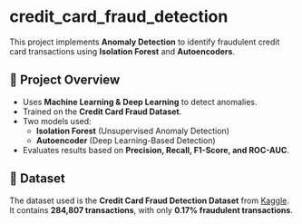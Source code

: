 # credit_card_fraud_detection
This project implements **Anomaly Detection** to identify fraudulent credit card transactions using **Isolation Forest** and **Autoencoders**.

## 📌 Project Overview
- Uses **Machine Learning & Deep Learning** to detect anomalies.
- Trained on the **Credit Card Fraud Dataset**.
- Two models used:
  - **Isolation Forest** (Unsupervised Anomaly Detection)
  - **Autoencoder** (Deep Learning-Based Detection)
- Evaluates results based on **Precision, Recall, F1-Score, and ROC-AUC**.

## 📂 Dataset
The dataset used is the **Credit Card Fraud Detection Dataset** from [Kaggle](https://www.kaggle.com/mlg-ulb/creditcardfraud).  
It contains **284,807 transactions**, with only **0.17% fraudulent transactions**.

